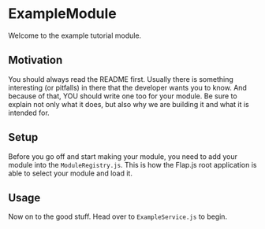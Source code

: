 # ExampleModule
Welcome to the example tutorial module.

## Motivation
You should always read the README first. Usually
there is something interesting (or pitfalls) in
there that the developer wants you to know. And
because of that, YOU should write one too for
your module. Be sure to explain not only what it
does, but also why we are building it and what
it is intended for.

## Setup
Before you go off and start making your module, you
need to add your module into the `ModuleRegistry.js`.
This is how the Flap.js root application is able to
select your module and load it.

## Usage
Now on to the good stuff. Head over to
`ExampleService.js` to begin.
